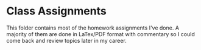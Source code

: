 # Class Assignments

This folder contains most of the homework assignments I've done. A majority of them are done in LaTex/PDF format with commentary so I could come back and review topics later in my career.
